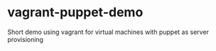 # vagrant-puppet-demo
Short demo using vagrant for virtual machines with puppet as server provisioning 
